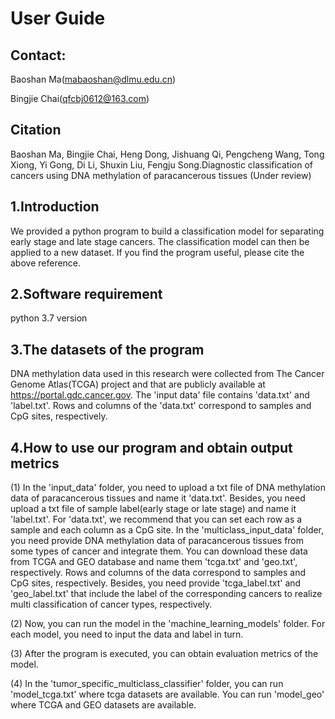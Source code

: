 # User Guide

## Contact:
Baoshan Ma(mabaoshan@dlmu.edu.cn)

Bingjie Chai(qfcbj0612@163.com)

## Citation

Baoshan Ma, Bingjie Chai, Heng Dong, Jishuang Qi, Pengcheng Wang, Tong Xiong, Yi Gong, Di Li, Shuxin Liu, Fengju Song.Diagnostic classification of cancers using DNA methylation of paracancerous tissues (Under review)

## 1.Introduction
We provided a python program to build a classification model for separating early stage and late stage cancers. The classification model can then be applied to a new dataset. If you find the program useful, please cite the above reference. 

## 2.Software requirement
python 3.7 version

## 3.The datasets of the program
DNA methylation data used in this research were collected from The Cancer Genome Atlas(TCGA) project and that are publicly available at https://portal.gdc.cancer.gov. The 'input data' file contains 'data.txt' and 'label.txt'. Rows and columns of the 'data.txt' correspond to samples and CpG sites, respectively.

## 4.How to use our program and obtain output metrics
(1) In the 'input_data' folder, you need to upload a txt file of DNA methylation data of paracancerous tissues and name it 'data.txt'. Besides, you need upload a txt file of sample label(early stage or late stage) and name it 'label.txt'. For 'data.txt', we recommend that you can set each row as a sample and each column as a CpG site. In the 'multiclass_input_data' folder, you need provide DNA methylation data of paracancerous tissues from some types of cancer and integrate them.  You    can download these data from TCGA and GEO database and name them 'tcga.txt' and 'geo.txt', respectively. Rows and columns of the data correspond to samples and CpG sites, respectively. Besides, you need provide 'tcga_label.txt' and 'geo_label.txt' that include the label of the corresponding cancers to realize multi  classification of cancer types, respectively.

(2) Now, you can run the model in the 'machine_learning_models' folder. For each model, you need to input the data and label in turn. 

(3) After the program is executed, you can obtain evaluation metrics of the model.

(4) In the 'tumor_specific_multiclass_classifier' folder, you can run 'model_tcga.txt' where tcga datasets are available. You can run 'model_geo' where TCGA and GEO datasets are available.
